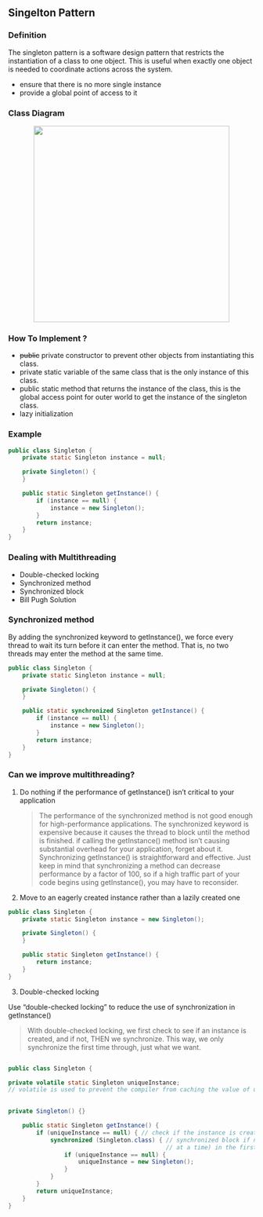 ## Singelton Pattern

### Definition

The singleton pattern is a software design pattern that restricts the instantiation of a class to one object. This is useful when exactly one object is needed to coordinate actions across the system.

- ensure that there is no more single instance
- provide a global point of access to it

### Class Diagram

<div align="center">
    <img src="https://upload.wikimedia.org/wikipedia/commons/thumb/f/fb/Singleton_UML_class_diagram.svg/1200px-Singleton_UML_class_diagram.svg.png" width="400" />
</div>

### How To Implement ?

- ~~public~~ private constructor to prevent other objects from instantiating this class.
- private static variable of the same class that is the only instance of this class.
- public static method that returns the instance of the class, this is the global access point for outer world to get the instance of the singleton class.
- lazy initialization

### Example

```java
public class Singleton {
    private static Singleton instance = null;

    private Singleton() {
    }

    public static Singleton getInstance() {
        if (instance == null) {
            instance = new Singleton();
        }
        return instance;
    }
}
```

### Dealing with Multithreading

- Double-checked locking
- Synchronized method
- Synchronized block
- Bill Pugh Solution

### Synchronized method

By adding the synchronized keyword to
getInstance(), we force every thread to
wait its turn before it can enter the
method. That is, no two threads may
enter the method at the same time.

```java
public class Singleton {
    private static Singleton instance = null;

    private Singleton() {
    }

    public static synchronized Singleton getInstance() {
        if (instance == null) {
            instance = new Singleton();
        }
        return instance;
    }
}
```

### Can we improve multithreading?

1. Do nothing if the performance of getInstance() isn’t critical to your application
   > The performance of the synchronized method is not good enough for high-performance applications.
   > The synchronized keyword is expensive because it causes the thread to block until the method is finished.
   > if calling the getInstance() method isn’t causing substantial overhead for your application, forget about it. Synchronizing getInstance() is straightforward and effective. Just keep in mind that synchronizing a method can decrease performance by a factor of 100, so if a high traffic part of your code begins using getInstance(), you may have to reconsider.
2. Move to an eagerly created instance rather than a lazily created one

```java
public class Singleton {
    private static Singleton instance = new Singleton();

    private Singleton() {
    }

    public static Singleton getInstance() {
        return instance;
    }
}
```

3. Double-checked locking

Use “double-checked locking” to reduce the use of synchronization in getInstance()

> With double-checked locking, we first check to see if an instance is created, and if not, THEN we synchronize. This way, we only synchronize the first time through, just what we want.

```java

public class Singleton {

private volatile static Singleton uniqueInstance;
// volatile is used to prevent the compiler from caching the value of uniqueInstance in the register of the CPU and to force it to read the value from main memory. This is important because the value of uniqueInstance may change in another thread.

 
private Singleton() {}

    public static Singleton getInstance() {
        if (uniqueInstance == null) { // check if the instance is created or not
            synchronized (Singleton.class) { // synchronized block if not created(only one thread can access this block
                                             // at a time) in the first time
                if (uniqueInstance == null) {
                    uniqueInstance = new Singleton();
                }
            }
        }
        return uniqueInstance;
    }
}
```
